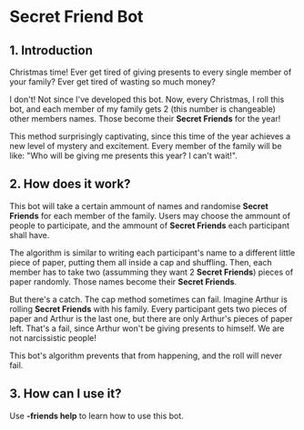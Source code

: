 # Secret Friend Bot

## 1. Introduction

Christmas time!
Ever get tired of giving presents to every single member of your family? Ever get tired of wasting so much money?

I don't! Not since I've developed this bot.
Now, every Christmas, I roll this bot, and each member of my family gets 2 (this number is changeable) other members names. Those become their **Secret Friends** for the year!

This method surprisingly captivating, since this time of the year achieves a new level of mystery and excitement. Every member of the family will be like: "Who will be giving me presents this year? I can't wait!".


## 2. How does it work?

This bot will take a certain ammount of names and randomise **Secret Friends** for each member of the family.
Users may choose the ammount of people to participate, and the ammount of **Secret Friends** each participant shall have.

The algorithm is similar to writing each participant's name to a different little piece of paper, putting them all inside a cap and shuffling. Then, each member has to take two (assumming they want 2 **Secret Friends**) pieces of paper randomly. Those names become their **Secret Friends**.

But there's a catch. The cap method sometimes can fail. Imagine Arthur is rolling **Secret Friends** with his family. Every participant gets two pieces of paper and Arthur is the last one, but there are only Arthur's pieces of paper left. That's a fail, since Arthur won't be giving presents to himself. We are not narcissistic people!

This bot's algorithm prevents that from happening, and the roll will never fail.

## 3. How can I use it?

Use **-friends help** to learn how to use this bot.
